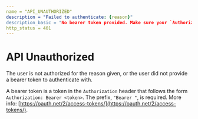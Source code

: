 ```yaml
---
name = "API_UNAUTHORIZED"
description = "Failed to authenticate: {reason}"
description_basic = "No bearer token provided. Make sure your `Authorization` header is properly set."
http_status = 401
---
```


# API Unauthorized

The user is not authorized for the reason given, or the user did not provide a bearer token to authenticate with.

A bearer token is a token in the `Authorization` header that follows the form `Authorization: Bearer <token>`. The prefix, `"Bearer "`, is required. More info: [https://oauth.net/2/access-tokens/](https://oauth.net/2/access-tokens/).

